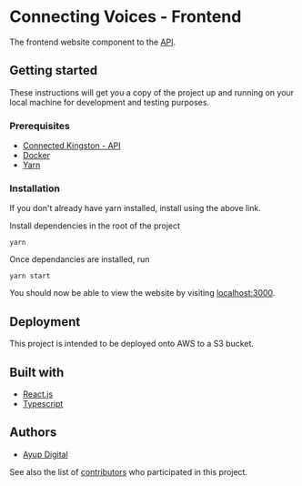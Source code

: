 # Connecting Voices - Frontend

The frontend website component to the [API](https://github.com/hearing-voices-network/api).

## Getting started

These instructions will get you a copy of the project up and running on your local machine for
development and testing purposes.

### Prerequisites

- [Connected Kingston - API](https://github.com/hearing-voices-network/api)
- [Docker](https://www.docker.com)
- [Yarn](https://yarnpkg.com/en/docs/install)

### Installation

If you don't already have yarn installed, install using the above link.

Install dependencies in the root of the project

`yarn`

Once dependancies are installed, run

`yarn start`

You should now be able to view the website by visiting [localhost:3000](http://localhost:3000).

## Deployment

This project is intended to be deployed onto AWS to a S3 bucket.

## Built with

- [React.js](https://https://reactjs.org/)
- [Typescript](http://www.typescriptlang.org/)

## Authors

- [Ayup Digital](https://ayup.agency/)

See also the list of [contributors](https://github.com/RoyalBoroughKingston/ck-frontend/contributors) who
participated in this project.
